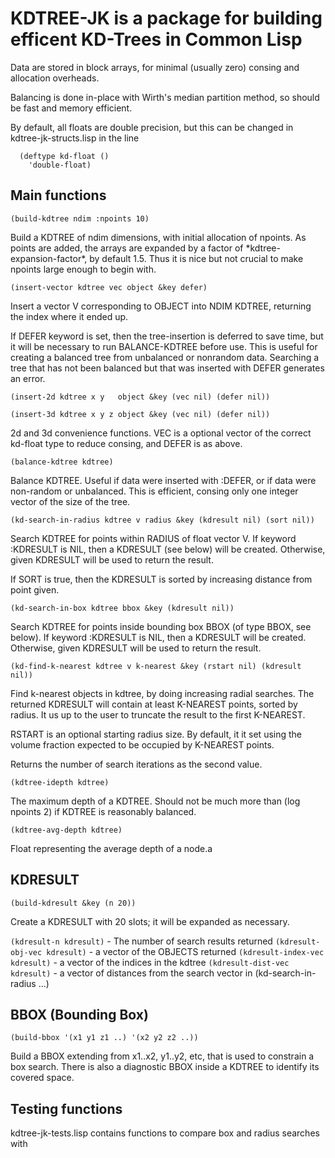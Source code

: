 # KDTREE-JK is a package for building efficent KD-Trees in Common Lisp

Data are stored in block arrays, for minimal (usually zero) consing
and allocation overheads.

Balancing is done in-place with Wirth's median partition method, so
should be fast and memory efficient.

By default, all floats are double precision, but this can be
changed in kdtree-jk-structs.lisp in the line
````
  (deftype kd-float ()
    'double-float)
````

## Main functions 

`(build-kdtree ndim :npoints 10)`

   Build a KDTREE of ndim dimensions, with initial allocation of
   npoints.  As points are added, the arrays are expanded by a factor of
   \*kdtree-expansion-factor\*, by default 1.5.  Thus it is nice but not
   crucial to  make npoints large enough to begin with.


`(insert-vector kdtree vec object &key defer)`

  Insert a vector V corresponding to OBJECT into NDIM KDTREE,
  returning the index where it ended up.

  If DEFER keyword is set, then the tree-insertion is deferred to save
  time, but it will be necessary to run BALANCE-KDTREE before
  use. This is useful for creating a balanced tree from unbalanced or
  nonrandom data.  Searching a tree that has not been balanced but
  that was inserted with DEFER generates an error.

`(insert-2d kdtree x y   object &key (vec nil) (defer nil))`

`(insert-3d kdtree x y z object &key (vec nil) (defer nil))`

  2d and 3d convenience functions.  VEC is a optional vector of the
  correct kd-float type to reduce consing, and DEFER is as above.

`(balance-kdtree kdtree)`

  Balance KDTREE.  Useful if data were inserted with :DEFER, or if
  data were non-random or unbalanced.  This is efficient, consing
  only one integer vector of the size of the tree.


`(kd-search-in-radius kdtree v radius &key (kdresult nil) (sort nil))`

  Search KDTREE for points within RADIUS of float vector V.  If
  keyword :KDRESULT is NIL, then a KDRESULT (see below) will be
  created.  Otherwise, given KDRESULT will be used to return the
  result.

  If SORT is true, then the KDRESULT is sorted by increasing distance
  from point given.

`(kd-search-in-box kdtree bbox &key (kdresult nil))`

  Search KDTREE for points inside bounding box BBOX (of type BBOX, see
  below).  If keyword :KDRESULT is NIL, then a KDRESULT will be
  created.  Otherwise, given KDRESULT will be used to return the
  result.

`(kd-find-k-nearest kdtree v k-nearest &key (rstart nil) (kdresult nil))`

  Find k-nearest objects in kdtree, by doing increasing radial
  searches. The returned KDRESULT will contain at least K-NEAREST
  points, sorted by radius.  It us up to the user to truncate the
  result to the first K-NEAREST.

  RSTART is an optional starting radius size.  By default, it it set
  using the volume fraction expected to be occupied by K-NEAREST points.

  Returns the number of search iterations as the second value.

`(kdtree-idepth kdtree)`

   The maximum depth of a KDTREE.  Should not be much more than
   (log npoints 2) if KDTREE is reasonably balanced.

`(kdtree-avg-depth kdtree)`

   Float representing the average depth of a node.a


## KDRESULT 

`(build-kdresult &key (n 20))`

  Create a KDRESULT with 20 slots; it will be expanded as necessary.

`(kdresult-n kdresult)`  -  The number of search results returned
`(kdresult-obj-vec kdresult)` - a vector of the OBJECTS returned
`(kdresult-index-vec kdresult)` - a vector of the indices in the kdtree
`(kdresult-dist-vec kdresult)` - a vector of distances from the search
                               vector in (kd-search-in-radius ...)
  
## BBOX (Bounding Box) 

`(build-bbox '(x1 y1 z1 ..) '(x2 y2 z2 ..))`

  Build a BBOX extending from x1..x2, y1..y2, etc, that is used
  to constrain a box search.  There is also a diagnostic BBOX inside
  a KDTREE to identify its covered space.


## Testing functions 

kdtree-jk-tests.lisp contains functions to compare box and radius
searches with 


